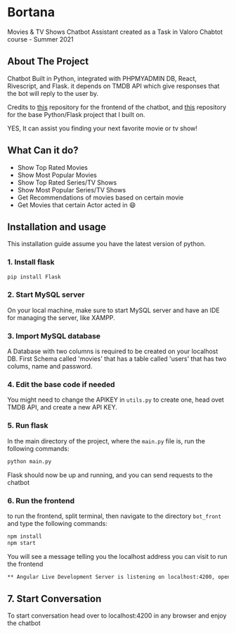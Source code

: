 # Bortana
Movies & TV Shows Chatbot Assistant created as a Task in Valoro Chabtot course - Summer 2021

<!-- ABOUT THE PROJECT -->
## About The Project
Chatbot Built in Python, integrated with PHPMYADMIN DB, React, Rivescript, and Flask. it depends on TMDB API which give responses that the bot will reply to the user by.

Credits to [this](https://github.com/valoro/bot_front?fbclid=IwAR2JfYS-Hn66RGL5GJYoJ-ZSx0NOpbBzfKYT3k0SLXRBt6_eR1dENCf7Irk) repository for the frontend of the chatbot, and [this](https://github.com/NadaTarek1/Covid19-Medical-Chatbot) repository for the base Python/Flask project that I built on.

YES, It can assist you finding your next favorite movie or tv show! 

## What Can it do?
* Show Top Rated Movies
* Show Most Popular Movies
* Show Top Rated Series/TV Shows
* Show Most Popular Series/TV Shows
* Get Recommendations of movies based on certain movie
* Get Movies that certain Actor acted in :smile:

## Installation and usage
This installation guide assume you have the latest version of python.

### 1. Install flask


```bash
pip install Flask
```

### 2. Start MySQL server

On your local machine, make sure to start MySQL server and have an IDE for managing the server, like XAMPP.

### 3. Import MySQL database

A Database with two columns is required to be created on your localhost DB. First Schema called 'movies' that has a table called 'users' that has two colums, name and password.

### 4. Edit the base code if needed

You might need to change the APIKEY in `utils.py` to create one, head ovet TMDB API, and create a new API KEY.

### 5. Run flask
In the main directory of the project, where the `main.py` file is, run the following commands:

```bash
python main.py
```
Flask should now be up and running, and you can send requests to the chatbot

### 6. Run the frontend
to run the frontend, split terminal, then navigate to the directory `bot_front` and type the following commands:
```bash
npm install
npm start
```
You will see a message telling you the localhost address you can visit to run the frontend
```bash
** Angular Live Development Server is listening on localhost:4200, open your browser on http://localhost:4200/ **
```

## 7. Start Conversation 
To start conversation head over to localhost:4200 in any browser and enjoy the chatbot
